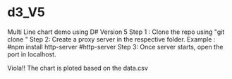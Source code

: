 # d3_V5
Multi Line chart demo using D# Version 5
Step 1 : Clone the repo using "git clone <repo ssh>"
Step 2: Create a proxy server in the respective folder. 
  Example : #npm install http-server
            #http-server
Step 3: Once server starts, open the port in localhost.
  
  Viola!! The chart is ploted based on the data.csv
